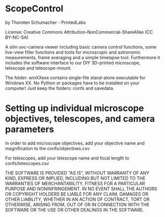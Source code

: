 # ScopeControl
by Thorsten Schumacher  - PrintedLabs

License: Creative Commons Attribution-NonCommercial-ShareAlike (CC BY-NC-SA)

A slim uvc-camera viewer including basic camera control functions, 
some live-view filter functions and tools for microscopic and astronomic 
measurements, frame averaging and a simple timelapse tool. Furthermore it 
includes the software interface to our DIY 3D-printed microscope, telescope 
and telescope-mount.

The folder: winXXexe contains single-file stand-alone executable for Windows XX.
No Python or packages have to be installed on your computer! 
Just keep the folders: confs and savedata.

# Setting up individual microscope objectives, telescopes, and camera parameters
In order to add microscope objectives, add your objective name and magnification to the
confs/objectives.csv

For telescopes, add your telescope name and focal length to
confs/telescopes.csv


THE SOFTWARE IS PROVIDED "AS IS", WITHOUT WARRANTY OF ANY KIND, EXPRESS OR
IMPLIED, INCLUDING BUT NOT LIMITED TO THE WARRANTIES OF MERCHANTABILITY,
FITNESS FOR A PARTICULAR PURPOSE AND NONINFRINGEMENT. IN NO EVENT SHALL THE
AUTHORS OR COPYRIGHT HOLDERS BE LIABLE FOR ANY CLAIM, DAMAGES OR OTHER
LIABILITY, WHETHER IN AN ACTION OF CONTRACT, TORT OR OTHERWISE, ARISING FROM,
OUT OF OR IN CONNECTION WITH THE SOFTWARE OR THE USE OR OTHER DEALINGS IN THE
SOFTWARE.
